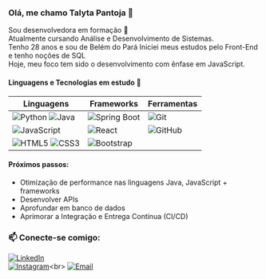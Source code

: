 ### Olá, me chamo Talyta Pantoja 👋

Sou desenvolvedora em formação 🌱<br>
Atualmente cursando Análise e Desenvolvimento de Sistemas.  
Tenho 28 anos e sou de Belém do Pará 
Iniciei meus estudos pelo Front-End e tenho noções de SQL<br>
Hoje, meu foco tem sido o desenvolvimento com ênfase em JavaScript.

#### Linguagens e Tecnologias em estudo 🚀

| Linguagens | Frameworks | Ferramentas |
|------------|--------------------------|-------------|
| ![Python](https://img.shields.io/badge/Python-3776AB?logo=python&logoColor=white) ![Java](https://img.shields.io/badge/Java-ED8B00?logo=openjdk&logoColor=white)  | ![Spring Boot](https://img.shields.io/badge/Spring_Boot-6DB33F?logo=springboot&logoColor=white) | ![Git](https://img.shields.io/badge/Git-F05032?logo=git&logoColor=white) |  |
| ![JavaScript](https://img.shields.io/badge/JavaScript-F7DF1E?logo=javascript&logoColor=black) | ![React](https://img.shields.io/badge/React-61DAFB?logo=react&logoColor=black) | ![GitHub](https://img.shields.io/badge/GitHub-181717?logo=github&logoColor=white) |  |
| ![HTML5](https://img.shields.io/badge/HTML5-E34F26?logo=html5&logoColor=white) ![CSS3](https://img.shields.io/badge/CSS3-1572B6?logo=css3&logoColor=white) | ![Bootstrap](https://img.shields.io/badge/Bootstrap-7952B3?logo=bootstrap&logoColor=white) |

#### Próximos passos: 
- Otimização de performance nas linguagens Java, JavaScript + frameworks
- Desenvolver APIs
- Aprofundar em banco de dados
- Aprimorar a Integração e Entrega Contínua (CI/CD)

### 📫 **Conecte-se comigo**:
[![LinkedIn](https://img.shields.io/badge/LinkedIn-Talyta_Fonseca-0077B5?logo=linkedin)](https://www.linkedin.com/in/talyta-fonseca-25b5b7119/)<br>
[![Instagram](https://img.shields.io/badge/Instagram-@talytadaniella_-E4405F?logo=instagram)](https://www.instagram.com/talytadaniella_)<br>
[![Email](https://img.shields.io/badge/Email-talytadaniella16@gmail.com-D14836?logo=gmail)](mailto:talytadaniella16@gmail.com)


